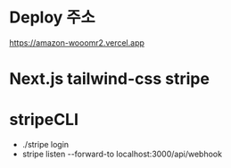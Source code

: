 # Deploy 주소
https://amazon-wooomr2.vercel.app

# Next.js tailwind-css stripe 

# stripeCLI
- ./stripe login
- stripe listen --forward-to localhost:3000/api/webhook